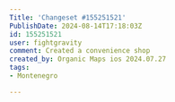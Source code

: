 ```yaml
---
Title: 'Changeset #155251521'
PublishDate: 2024-08-14T17:18:03Z
id: 155251521
user: fightgravity
comment: Created a convenience shop
created_by: Organic Maps ios 2024.07.27
tags:
- Montenegro

---
```

